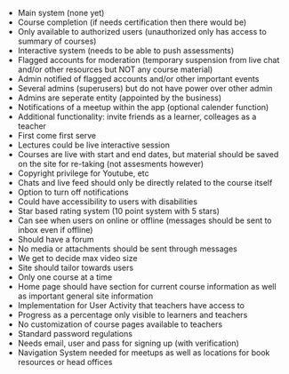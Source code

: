 - Main system (none yet)
- Course completion (if needs certification then there would be)
- Only available to authorized users (unauthorized only has access to summary of courses)
- Interactive system (needs to be able to push assessments)
- Flagged accounts for moderation (temporary suspension from live chat and/or other resources but NOT any course material)
- Admin notified of flagged accounts and/or other important events
- Several admins (superusers) but do not have power over other admin
- Admins are seperate entity (appointed by the business)
- Notifications of a meetup within the app (optional calender function)
- Additional functionality: invite friends as a learner, colleages as a teacher
- First come first serve 
- Lectures could be live interactive session
- Courses are live with start and end dates, but material should be saved on the site for re-taking (not assesments however)
- Copyright privilege for Youtube, etc
- Chats and live feed should only be directly related to the course itself
- Option to turn off notifications
- Could have accessibility to users with disabilities
- Star based rating system (10 point system with 5 stars)
- Can see when users on online or offline (messages should be sent to inbox even if offline)
- Should have a forum
- No media or attachments should be sent through messages
- We get to decide max video size
- Site should tailor towards users 
- Only one course at a time
- Home page should have section for current course information as well as important general site information
- Implementation for User Activity that teachers have access to
- Progress as a percentage only visible to learners and teachers
- No customization of course pages available to teachers
- Standard password regulations
- Needs email, user and pass for signing up (with verification)
- Navigation System needed for meetups as well as locations for book resources or head offices 
